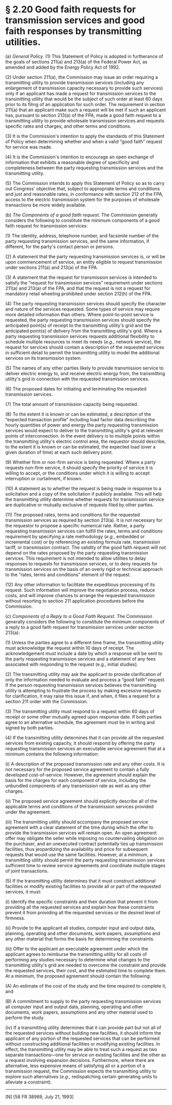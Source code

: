 # § 2.20   Good faith requests for transmission services and good faith responses by transmitting utilities.

(a) *General Policy.* (1) This Statement of Policy is adopted in furtherance of the goals of sections 211(a) and 213(a) of the Federal Power Act, as amended and added by the Energy Policy Act of 1992.


(2) Under section 211(a), the Commission may issue an order requiring a transmitting utility to provide transmission services (including any enlargement of transmission capacity necessary to provide such services) only if an applicant has made a request for transmission services to the transmitting utility that would be the subject of such order at least 60 days prior to its filing of an application for such order. The requirement in section 211(a) that an applicant make such a request will be met if such an applicant has, pursuant to section 213(a) of the FPA, made a good faith request to a transmitting utility to provide wholesale transmission services and requests specific rates and charges, and other terms and conditions.


(3) It is the Commission's intention to apply the standards of this Statement of Policy when determining whether and when a valid “good faith” request for service was made.


(4) It is the Commission's intention to encourage an open exchange of information that exhibits a reasonable degree of specificity and completeness between the party requesting transmission services and the transmitting utility.


(5) The Commission intends to apply this Statement of Policy so as to carry out Congress' objective that, subject to appropriate terms and conditions and just and reasonable rates, in conformance with section 212 of the FPA, access to the electric transmission system for the purposes of wholesale transactions be more widely available.


(b) *The Components of a good faith request.* The Commission generally considers the following to constitute the minimum components of a good faith request for transmission services:


(1) The identity, address, telephone number, and facsimile number of the party requesting transmission services, and the same information, if different, for the party's contact person or persons.


(2) A statement that the party requesting transmission services is, or will be upon commencement of service, an entity eligible to request transmission under sections 211(a) and 213(a) of the FPA.


(3) A statement that the request for transmission services is intended to satisfy the “request for transmission services” requirement under sections 211(a) and 213(a) of the FPA, and that the request is not a request for mandatory retail wheeling prohibited under section 212(h) of the FPA.


(4) The party requesting transmission services should specify the character and nature of the services requested. Some types of service may require more detailed information than others. Where point-to-point service is requested, the party requesting transmission services should specify the anticipated point(s) of receipt to the transmitting utility's grid and the anticipated point(s) of delivery from the transmitting utility's grid. Where a party requesting transmission services requests additional flexibility to schedule multiple resources to meet its needs (*e.g.,* network service), the request for services should contain a description of the requested services in sufficient detail to permit the transmitting utility to model the additional services on its transmission system.


(5) The names of any other parties likely to provide transmission service to deliver electric energy to, and receive electric energy from, the transmitting utility's grid in connection with the requested transmission services. 


(6) The proposed dates for initiating and terminating the requested transmission services. 


(7) The total amount of transmission capacity being requested. 


(8) To the extent it is known or can be estimated, a description of the “expected transaction profile” including load factor data describing the hourly quantities of power and energy the party requesting transmission services would expect to deliver to the transmitting utility's grid at relevant points of interconnection. In the event delivery is to multiple points within the transmitting utility's electric control area, the requestor should describe, to the extent it is known or can be estimated, the expected load (over a given duration of time) at each such delivery point. 


(9) Whether firm or non-firm service is being requested. Where a party requests non-firm service, it should specify the priority of service it is willing to accept, or the conditions under which it is willing to accept interruption or curtailment, if known. 


(10) A statement as to whether the request is being made in response to a solicitation and a copy of the solicitation if publicly available. This will help the transmitting utility determine whether requests for transmission service are duplicative or mutually exclusive of requests filed by other parties. 


(11) The proposed rates, terms and conditions for the requested transmission services as required by section 213(a). It is not necessary for the requestor to propose a specific numerical rate. Rather, a party requesting transmission services can fulfill the rates, terms and conditions requirement by specifying a rate methodology (*e.g.,* embedded or incremental cost) or by referencing an existing formula rate, transmission tariff, or transmission contract. The validity of the good faith request will not depend on the rates proposed by the party requesting transmission services. This requirement is not intended to allow utilities to delay responses to requests for transmission services, or to deny requests for transmission services on the basis of an overly rigid or technical approach to the “rates, terms and conditions” element of the request. 


(12) Any other information to facilitate the expeditious processing of its request. Such information will improve the negotiation process, reduce costs, and will improve chances to arrange the requested transmission without resorting to section 211 application procedures before the Commission. 


(c) *Components of a Reply to a Good Faith Request.* The Commission generally considers the following to constitute the minimum components of a reply to a good faith request for transmission services under section 213(a): 


(1) Unless the parties agree to a different time frame, the transmitting utility must acknowledge the request within 10 days of receipt. The acknowledgement must include a date by which a response will be sent to the party requesting transmission services and a statement of any fees associated with responding to the request (e.g., initial studies). 


(2) The transmitting utility may ask the applicant to provide clarification of only the information needed to evaluate and process a “good faith” request. If the person requesting transmission services believes the transmitting utility is attempting to frustrate the process by making excessive requests for clarification, it may raise this issue if, and when, it files a request for a section 211 order with the Commission. 


(3) The transmitting utility must respond to a request within 60 days of receipt or some other mutually agreed upon response date. If both parties agree to an alternative schedule, the agreement must be in writing and signed by both parties. 


(4) If the transmitting utility determines that it can provide all the requested services from existing capacity, it should respond by offering the party requesting transmission services an executable service agreement that at a minimum contains the following information: 


(i) A description of the proposed transmission rate and any other costs. It is not necessary for the proposed service agreement to contain a fully developed cost-of-service. However, the agreement should explain the basis for the charges for each component of service, including the unbundled components of any transmission rate as well as any other charges. 


(ii) The proposed service agreement should explicitly describe all of the applicable terms and conditions of the transmission services provided under the agreement. 


(iii) The transmitting utility should accompany the proposed service agreement with a clear statement of the time during which the offer to provide the transmission services will remain open. An open agreement offer may obligate the seller while imposing no countervailing obligation on the purchaser, and an unexecuted contract potentially ties up transmission facilities, thus jeopardizing the availability and price for subsequent requests that would use the same facilities. However, at a minimum, a transmitting utility should permit the party requesting transmission services sufficient time to review service agreements and coordinate multiple stages of joint transactions. 


(5) If the transmitting utility determines that it must construct additional facilities or modify existing facilities to provide all or part of the requested services, it must: 


(i) Identify the specific constraints and their duration that prevent it from providing all the requested services and explain how these constraints prevent it from providing all the requested services or the desired level of firmness. 


(ii) Provide to the applicant all studies, computer input and output data, planning, operating and other documents, work papers, assumptions and any other material that forms the basis for determining the constraints. 


(iii) Offer to the applicant an executable agreement under which the applicant agrees to reimburse the transmitting utility for all costs of performing any studies necessary to determine what changes to the transmitting utility's grid are needed to overcome the constraint and provide the requested services, their cost, and the estimated time to complete them. At a minimum, the proposed agreement should contain the following:


(A) An estimate of the cost of the study and the time required to complete it, and 


(B) A commitment to supply to the party requesting transmission services all computer input and output data, planning, operating and other documents, work papers, assumptions and any other material used to perform the study. 


(iv) If a transmitting utility determines that it can provide part but not all of the requested services without building new facilities, it should inform the applicant of any portion of the requested services that can be performed without constructing additional facilities or modifying existing facilities. In effect, the transmitting utility may be able to treat such a request as two separate transactions—one for service on existing facilities and the other as a request involving expansion decisions. Furthermore, where there are alternative, less expensive means of satisfying all or a portion of a transmission request, the Commission expects the transmitting utility to explore such alternatives (*e.g.*, redispatching certain generating units to alleviate a constraint).



---

[N] [58 FR 38969, July 21, 1993]




